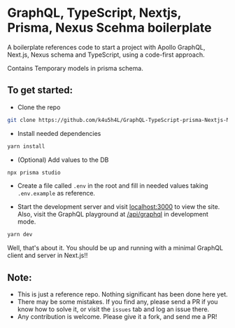 # GraphQL, TypeScript, Nextjs, Prisma, Nexus Scehma boilerplate

A boilerplate references code to start a project with Apollo GraphQL, Next.js, Nexus schema and TypeScript, using a code-first approach.

Contains Temporary models in prisma schema.

## To get started:

- Clone the repo

```bash
git clone https://github.com/k4u5h4L/GraphQL-TypeScript-prisma-Nextjs-Nexus-boilerplate-2 && cd GraphQL-TypeScript-prisma-Nextjs-Nexus-boilerplate-2
```

- Install needed dependencies

```bash
yarn install
```

- (Optional) Add values to the DB

```bash
npx prisma studio
```

- Create a file called `.env` in the root and fill in needed values taking `.env.example` as reference.

- Start the development server and visit [localhost:3000](http://localhost:3000) to view the site. Also, visit the GraphQL playground at [/api/graphql](http://localhost:3000/api/graphql) in development mode.

```bash
yarn dev
```

Well, that's about it. You should be up and running with a minimal GraphQL client and server in Next.js!!

## Note:

- This is just a reference repo. Nothing significant has been done here yet.
- There may be some mistakes. If you find any, please send a PR if you know how to solve it, or visit the `issues` tab and log an issue there.
- Any contribution is welcome. Please give it a fork, and send me a PR!
